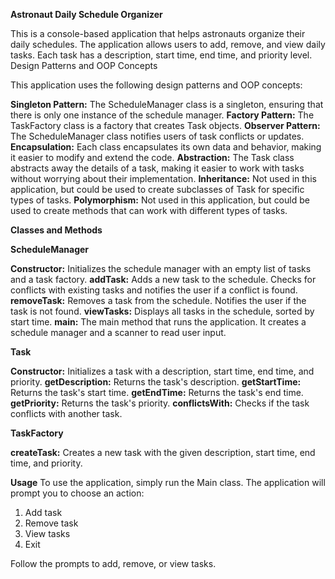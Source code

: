 **Astronaut Daily Schedule Organizer**

This is a console-based application that helps astronauts organize their daily schedules. The application allows users to add, remove, and view daily tasks. Each task has a description, start time, end time, and priority level.
Design Patterns and OOP Concepts

This application uses the following design patterns and OOP concepts:

**Singleton Pattern:** The ScheduleManager class is a singleton, ensuring that there is only one instance of the schedule manager.
**Factory Pattern:** The TaskFactory class is a factory that creates Task objects.
**Observer Pattern:** The ScheduleManager class notifies users of task conflicts or updates.
**Encapsulation:** Each class encapsulates its own data and behavior, making it easier to modify and extend the code.
**Abstraction:** The Task class abstracts away the details of a task, making it easier to work with tasks without worrying about their implementation.
**Inheritance:** Not used in this application, but could be used to create subclasses of Task for specific types of tasks.
**Polymorphism:** Not used in this application, but could be used to create methods that can work with different types of tasks.

**Classes and Methods**

**ScheduleManager**

**Constructor:** Initializes the schedule manager with an empty list of tasks and a task factory.
**addTask:** Adds a new task to the schedule. Checks for conflicts with existing tasks and notifies the user if a conflict is found.
**removeTask:** Removes a task from the schedule. Notifies the user if the task is not found.
**viewTasks:** Displays all tasks in the schedule, sorted by start time.
**main:** The main method that runs the application. It creates a schedule manager and a scanner to read user input.

**Task**

**Constructor:** Initializes a task with a description, start time, end time, and priority.
**getDescription:** Returns the task's description.
**getStartTime:** Returns the task's start time.
**getEndTime:** Returns the task's end time.
**getPriority:** Returns the task's priority.
**conflictsWith:** Checks if the task conflicts with another task.

**TaskFactory**

**createTask:** Creates a new task with the given description, start time, end time, and priority.

**Usage**
To use the application, simply run the Main class. The application will prompt you to choose an action:
1. Add task
2. Remove task
3. View tasks
4. Exit

Follow the prompts to add, remove, or view tasks.
